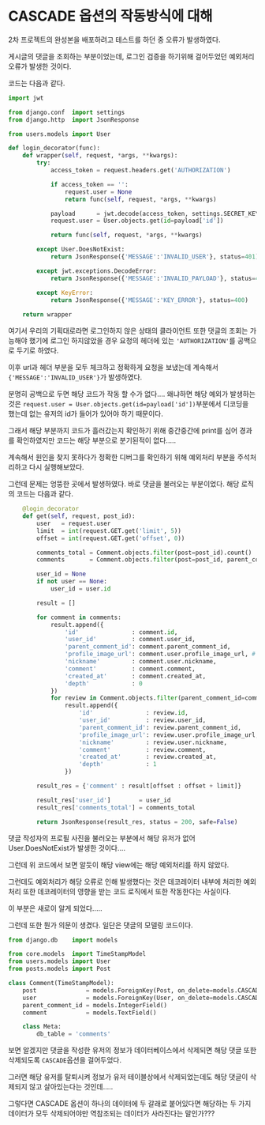 # CASCADE 옵션의 작동방식에 대해

2차 프로젝트의 완성본을 배포하려고 테스트를 하던 중 오류가 발생하였다.

게시글의 댓글을 조회하는 부분이었는데, 로그인 검증을 하기위해 걸어두었던 예외처리 오류가 발생한 것이다.

코드는 다음과 같다.

```python
import jwt

from django.conf  import settings
from django.http  import JsonResponse

from users.models import User

def login_decorator(func):
    def wrapper(self, request, *args, **kwargs):
        try:
            access_token = request.headers.get('AUTHORIZATION')

            if access_token == '':
                request.user = None
                return func(self, request, *args, **kwargs)

            payload      = jwt.decode(access_token, settings.SECRET_KEY, settings.ALGORITHM)
            request.user = User.objects.get(id=payload['id'])

            return func(self, request, *args, **kwargs)

        except User.DoesNotExist:
            return JsonResponse({'MESSAGE':'INVALID_USER'}, status=401)

        except jwt.exceptions.DecodeError:
            return JsonResponse({'MESSAGE':'INVALID_PAYLOAD'}, status=401)

        except KeyError:
            return JsonResponse({'MESSAGE':'KEY_ERROR'}, status=400)
    
    return wrapper
```

여기서 우리의 기획대로라면 로그인하지 않은 상태의 클라이언트 또한 댓글의 조회는 가능해야 했기에 로그인 하지않았을 경우 요청의 헤더에 있는 `'AUTHORIZATION'`를 공백으로 두기로 하였다.

이후 url과 헤더 부분을 모두 체크하고 정확하게 요청을 보냈는데 계속해서 `{'MESSAGE':'INVALID_USER'}`가 발생하였다.

분명히 공백으로 두면 해당 코드가 작동 할 수가 없다.... 왜냐하면 해당 예외가 발생하는 것은 `request.user = User.objects.get(id=payload['id'])`부분에서 디코딩을 했는데 없는 유저의 id가 들어가 있어야 하기 때문이다.

그래서 해당 부분까지 코드가 흘러갔는지 확인하기 위해 중간중간에 print를 심어 경과를 확인하였지만 코드는 해당 부분으로 분기된적이 없다.....

계속해서 원인을 찾지 못하다가 정확한 디버그를 확인하기 위해 예외처리 부분을 주석처리하고 다시 실행해보았다.

그런데 문제는 엉뚱한 곳에서 발생하였다. 바로 댓글을 불러오는 부분이었다. 해당 로직의 코드는 다음과 같다.

```python
    @login_decorator
    def get(self, request, post_id):
        user   = request.user
        limit  = int(request.GET.get('limit', 5))
        offset = int(request.GET.get('offset', 0))

        comments_total = Comment.objects.filter(post=post_id).count()
        comments       = Comment.objects.filter(post=post_id, parent_comment_id=0).order_by('-created_at')

        user_id = None
        if not user == None:    
            user_id = user.id

        result = []

        for comment in comments:
            result.append({
                'id'               : comment.id,
                'user_id'          : comment.user_id,
                'parent_comment_id': comment.parent_comment_id,
                'profile_image_url': comment.user.profile_image_url, # 문제 발생 부분
                'nickname'         : comment.user.nickname,
                'comment'          : comment.comment,
                'created_at'       : comment.created_at,
                'depth'            : 0
            })
            for review in Comment.objects.filter(parent_comment_id=comment.id).order_by('-created_at'):
                result.append({
                    'id'               : review.id,
                    'user_id'          : review.user_id,
                    'parent_comment_id': review.parent_comment_id,
                    'profile_image_url': review.user.profile_image_url,
                    'nickname'         : review.user.nickname,
                    'comment'          : review.comment,
                    'created_at'       : review.created_at,
                    'depth'            : 1
                })

        result_res = {'comment' : result[offset : offset + limit]}

        result_res['user_id']        = user_id
        result_res['comments_total'] = comments_total

        return JsonResponse(result_res, status = 200, safe=False)
```

댓글 작성자의 프로필 사진을 불러오는 부분에서 해당 유저가 없어 User.DoesNotExist가 발생한 것이다....

그런데 위 코드에서 보면 알듯이 해당 view에는 해당 예외처리를 하지 않았다.

그런데도 예외처리가 해당 오류로 인해 발생했다는 것은 데코레이터 내부에 처리한 예외처리 또한 데코레이터의 영향을 받는 코드 로직에서 또한 작동한다는 사실이다.

이 부분은 새로이 알게 되었다.....

그런데 또한 뭔가 의문이 생겼다. 일단은 댓글의 모델링 코드이다.

```python
from django.db    import models

from core.models  import TimeStampModel
from users.models import User
from posts.models import Post

class Comment(TimeStampModel):
    post              = models.ForeignKey(Post, on_delete=models.CASCADE)
    user              = models.ForeignKey(User, on_delete=models.CASCADE)
    parent_comment_id = models.IntegerField()
    comment           = models.TextField()

    class Meta:
        db_table = 'comments'
```

보면 알겠지만 댓글을 작성한 유저의 정보가 데이터베이스에서 삭제되면 해당 댓글 또한 삭제되도록 `CASCADE`옵션을 걸어두었다.

그러면 해당 유저를 탈퇴시켜 정보가 유저 테이블상에서 삭제되었는데도 해당 댓글이 삭제되지 않고 살아있는다는 것인데.....

그렇다면 CASCADE 옵션이 하나의 데이터에 두 갈래로 붙어있다면 해당하는 두 가지 데이터가 모두 삭제되어야만 역참조되는 데이터가 사라진다는 말인가???
